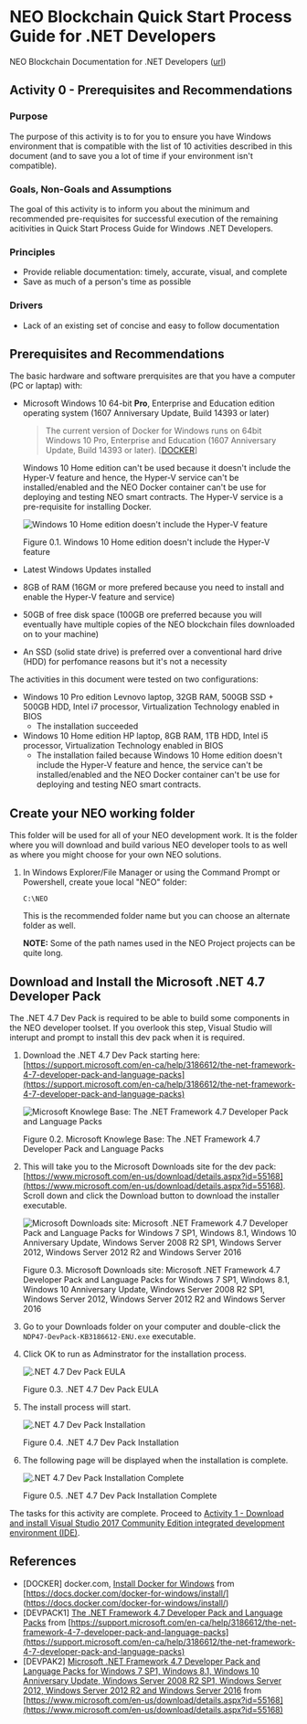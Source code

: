 # NEO Blockchain Quick Start Process Guide for .NET Developers

NEO Blockchain Documentation for .NET Developers ([url](https://github.com/mwherman2000/neo-windocs/tree/master/windocs))

## Activity 0 - Prerequisites and Recommendations

### Purpose

The purpose of this activity is to for you to ensure you have Windows environment that is compatible with the list of 10 activities described in this document (and to save you a lot of time if your environment isn't compatible).  

### Goals, Non-Goals and Assumptions

The goal of this activity is to inform you about the minimum and recommended pre-requisites for successful execution of the remaining acitivities in Quick Start Process Guide for Windows .NET Developers.

### Principles

* Provide reliable documentation: timely, accurate, visual, and complete
* Save as much of a person's time as possible

### Drivers

* Lack of an existing set of concise and easy to follow documentation

## Prerequisites and Recommendations

The basic hardware and software prerquisites are that you have a computer (PC or laptap) with:
* Microsoft Windows 10 64-bit **Pro**, Enterprise and Education edition operating system (1607 Anniversary Update, Build 14393 or later)
  > The current version of Docker for Windows runs on 64bit Windows 10 Pro, Enterprise and Education (1607 Anniversary Update, Build 14393 or later). [[DOCKER](https://docs.docker.com/docker-for-windows/install/)]
  
  Windows 10 Home edition can't be used because it doesn't include the Hyper-V feature and hence, the Hyper-V service can't be installed/enabled and the NEO Docker container can't be use for deploying and testing NEO smart contracts. The Hyper-V service is a pre-requisite for installing Docker.
  
    ![Windows 10 Home edition doesn't include the Hyper-V feature](./images/06-installdockerplatform/Docker0Install-Home2.png)

    Figure 0.1. Windows 10 Home edition doesn't include the Hyper-V feature

* Latest Windows Updates installed
* 8GB of RAM (16GM or more prefered because you need to install and enable the Hyper-V feature and service)
* 50GB of free disk space (100GB ore preferred because you will eventually have multiple copies of the NEO blockchain files downloaded on to your machine)
* An SSD (solid state drive) is preferred over a conventional hard drive (HDD) for perfomance reasons but it's not a necessity

The activities in this document were tested on two configurations:
* Windows 10 Pro edition Levnovo laptop, 32GB RAM, 500GB SSD + 500GB HDD, Intel i7 processor, Virtualization Technology enabled in BIOS
  * The installation succeeded
* Windows 10 Home edition HP laptop, 8GB RAM, 1TB HDD, Intel i5 processor, Virtualization Technology enabled in BIOS
  * The installation failed because Windows 10 Home edition doesn't include the Hyper-V feature and hence, the service can't be installed/enabled and the NEO Docker container can't be use for deploying and testing NEO smart contracts.

## Create your NEO working folder

This folder will be used for all of your NEO development work.  It is the folder where you will download and build various NEO developer tools to as well as where you might choose for your own NEO solutions.

1. In Windows Explorer/File Manager or using the Command Prompt or Powershell, create youe local "NEO" folder:

    `C:\NEO`

    This is the recommended folder name but you can choose an alternate folder as well.

    **NOTE:** Some of the path names used in the NEO Project projects can be quite long.

## Download and Install the Microsoft .NET 4.7 Developer Pack

The .NET 4.7 Dev Pack is required to be able to build some components in the NEO developer toolset. If you overlook this step, Visual Studio will interupt and prompt to install this dev pack when it is required.

1. Download the .NET 4.7 Dev Pack starting here: [https://support.microsoft.com/en-ca/help/3186612/the-net-framework-4-7-developer-pack-and-language-packs](https://support.microsoft.com/en-ca/help/3186612/the-net-framework-4-7-developer-pack-and-language-packs)

    ![Microsoft Knowlege Base: The .NET Framework 4.7 Developer Pack and Language Packs](./images/00-prerequisites/Dotnet4-7DevPack1Install.png)

    Figure 0.2. Microsoft Knowlege Base: The .NET Framework 4.7 Developer Pack and Language Packs

2. This will take you to the Microsoft Downloads site for the dev pack: [https://www.microsoft.com/en-us/download/details.aspx?id=55168](https://www.microsoft.com/en-us/download/details.aspx?id=55168). Scroll down and click the Download button to download the installer executable. 

    ![Microsoft Downloads site: Microsoft .NET Framework 4.7 Developer Pack and Language Packs for Windows 7 SP1, Windows 8.1, Windows 10 Anniversary Update, Windows Server 2008 R2 SP1, Windows Server 2012, Windows Server 2012 R2 and Windows Server 2016](./images/00-prerequisites/Dotnet4-7DevPack2Install.png)

    Figure 0.3. Microsoft Downloads site: Microsoft .NET Framework 4.7 Developer Pack and Language Packs for Windows 7 SP1, Windows 8.1, Windows 10 Anniversary Update, Windows Server 2008 R2 SP1, Windows Server 2012, Windows Server 2012 R2 and Windows Server 2016

3. Go to your Downloads folder on your computer and double-click the `NDP47-DevPack-KB3186612-ENU.exe` executable.
4. Click OK to run as Adminstrator for the installation process.

    ![.NET 4.7 Dev Pack EULA](./images/00-prerequisites/Dotnet4-7DevPack3Install.png)

    Figure 0.3. .NET 4.7 Dev Pack EULA

4. The install process will start.

    ![.NET 4.7 Dev Pack Installation](./images/00-prerequisites/Dotnet4-7DevPack4Install.png)

    Figure 0.4. .NET 4.7 Dev Pack Installation

5. The following page will be displayed when the installation is complete.

   ![.NET 4.7 Dev Pack Installation Complete](./images/00-prerequisites/Dotnet4-7DevPack5Install.png)

   Figure 0.5. .NET 4.7 Dev Pack Installation Complete

The tasks for this activity are complete. Proceed to [Activity 1 - Download and install Visual Studio 2017 Community Edition integrated development environment (IDE)](./01-installvisualstudio.md).

## References

* [DOCKER] docker.com, [Install Docker for Windows](https://docs.docker.com/docker-for-windows/install/) from [https://docs.docker.com/docker-for-windows/install/] (https://docs.docker.com/docker-for-windows/install/)
* [DEVPACK1] [The .NET Framework 4.7 Developer Pack and Language Packs](https://support.microsoft.com/en-ca/help/3186612/the-net-framework-4-7-developer-pack-and-language-packs) from [https://support.microsoft.com/en-ca/help/3186612/the-net-framework-4-7-developer-pack-and-language-packs](https://support.microsoft.com/en-ca/help/3186612/the-net-framework-4-7-developer-pack-and-language-packs)
* [DEVPAK2] [Microsoft .NET Framework 4.7 Developer Pack and Language Packs for Windows 7 SP1, Windows 8.1, Windows 10 Anniversary Update, Windows Server 2008 R2 SP1, Windows Server 2012, Windows Server 2012 R2 and Windows Server 2016](https://www.microsoft.com/en-us/download/details.aspx?id=55168) from [https://www.microsoft.com/en-us/download/details.aspx?id=55168](https://www.microsoft.com/en-us/download/details.aspx?id=55168)
